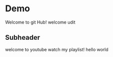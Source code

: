 # Demo
Welcome to git Hub!
welcome udit


## Subheader

welcome to youtube watch my playlist!
hello world